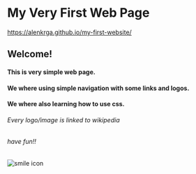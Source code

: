 # My Very First Web Page

https://alenkrga.github.io/my-first-website/

## Welcome!

#### This is very simple web page.
#### We where using simple navigation with some links and logos.
#### We where also learning how to use css.

###### Every logo/image is linked to wikipedia

###### _have fun!!_

<img src="https://encrypted-tbn0.gstatic.com/images?q=tbn:ANd9GcQwXSnYMg-O7gKw5bIJJm6IiOkX0Ov8h4FPvy-hZUrz0qkb9llTAw"
     alt="smile icon"
     style="float: left; margin-right: 10px;" />
